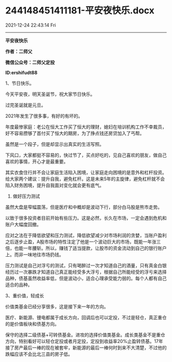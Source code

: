 # 244148451411181-平安夜快乐.docx

2021-12-24 22:43:14 Fri

----

__平安夜快乐__

__作者：二师父__

__微信公众号：二师父定投__

__ID:ershifudt88__

1、节日快乐。

今天平安夜，明天圣诞节，祝大家节日快乐。

过完圣诞就是元旦。

2021年发生了很多事，有好的有坏的。

年度最惨家庭：老公在恒大工作买了恒大的理财，媳妇在培训机构工作不幸裁员，好不容易攒够了首付买了恒大的期房，为了挣点钱还房贷加入了丐帮。

虽然是一个段子，但是却显示出真实的生活写照。

下风口，大家都挺不容易的，快过节了，买点好吃的，见自己喜欢的朋友，做自己喜欢的事情，开心才是最重要。

其实衣食住行并不会让家庭生活陷入困境，让家庭走向困境的是意外和杠杆投资。给大家两个建议：提升自我，避免杠杆。这是未来5年的主旋律，避免杠杆就不会陷入财务困境，提升自我面对变化就会更有底气。

1. 做好压力测试

虽然大盘是窄幅震荡，但是医疗和中概却是波动下行，部分白马股是熊市走势。

以致于很多投资者目前开始有些压力。这是必然，长久在市场，一定会遇到危机和账户大幅度回撤。

应对之法在于降低欲望和压力测试，降低欲望减少对市场利润的贪婪，当账户盈利之后逐步止盈，A股市场的特性注定了他是一个波动巨大的市场，既能一年涨三倍，也能一年腰斩。所以，赚钱了适当提款，让股市的资金流动到自己的银行账户上。而非一味地往市场扔钱。

压力测试是自己对浮亏的测试，只有喝醉过一次才知道自己的酒量，只有真金白银经历过一次暴跌才知道自己真正能经受多大浮亏，根据自己所能经受的浮亏来选择品种，债基虽然收益率低，但是波动小，适合心理承受能力弱的。每个人都有自己适合的品种。

3、重价值，轻成长

价值类基金已经分享很多，这是接下来一年的方向。

医疗、新能源、锂电都属于成长方向，回调后也可以定投，不过是轻仓，真正重仓的是价值板块和债基方向。

保守的选择二级债基\+可转债基金。进攻的选择价值类基金。成长类基金不是重仓方向，特别看好可以轻仓定投或者月定投，定投到收益率20%止盈转债基。17年接了房产最后一棒的现在被套牢，新能源的最后一棒何时到来不大清楚，不过他的跌幅应该不会比北三县的房子低。

